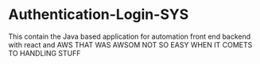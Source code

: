 # Authentication-Login-SYS
This contain the Java based application for automation front end backend with react and AWS
THAT WAS AWSOM 
NOT SO EASY WHEN IT COMETS TO HANDLING STUFF
